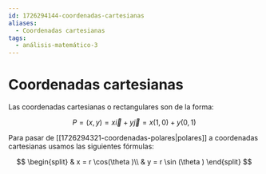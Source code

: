 ```yaml
---
id: 1726294144-coordenadas-cartesianas
aliases:
  - Coordenadas cartesianas
tags:
  - análisis-matemático-3
---
```


# Coordenadas cartesianas

Las coordenadas cartesianas o rectangulares son de la forma:

$$
P = (x,y) = x \vec{i} + y \vec{j} = x(1,0) + y(0,1)
$$

Para pasar de [[1726294321-coordenadas-polares|polares]] a coordenadas cartesianas usamos las siguientes fórmulas:

$$
\begin{split}
    & x = r \cos(\theta )\\
    & y = r \sin (\theta )
\end{split}
$$
